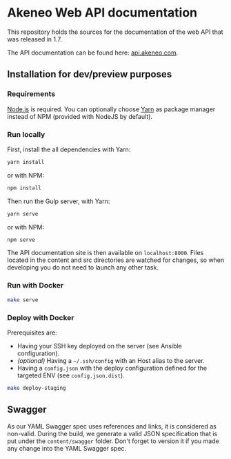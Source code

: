 # Akeneo Web API documentation
This repository holds the sources for the documentation of the web API that was released in 1.7.

The API documentation can be found here: [api.akeneo.com](http://api.akeneo.com).

## Installation for dev/preview purposes

### Requirements
[Node.js](https://nodejs.org/en/) is required.
You can optionally choose [Yarn](https://yarnpkg.com/lang/en/) as package manager instead of NPM (provided with NodeJS by default).

### Run locally
First, install the all dependencies with Yarn:

```bash
yarn install
```

or with NPM:

```bash
npm install
```

Then run the Gulp server, with Yarn: 

```bash
yarn serve
```

or with NPM:

```bash
npm serve
```

The API documentation site is then available on `localhost:8000`.
Files located in the content and src directories are watched for changes, so when developing you do not need to launch any other task.

### Run with Docker

```bash
make serve
```

### Deploy with Docker

Prerequisites are:
- Having your SSH key deployed on the server (see Ansible configuration).
- _(optional)_ Having a `~/.ssh/config` with an Host alias to the server.
- Having a `config.json` with the deploy configuration defined for the targeted ENV (see `config.json.dist`).

```bash
make deploy-staging
```

## Swagger

As our YAML Swagger spec uses references and links, it is considered as non-valid.
During the build, we generate a valid JSON specification that is put under the `content/swagger` folder. Don't forget to version it if you made any change into the YAML Swagger spec.
